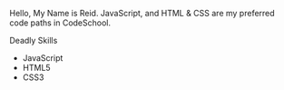 Hello, My Name is Reid.
JavaScript, and HTML & CSS are my preferred code paths in CodeSchool.

Deadly Skills
* JavaScript
* HTML5
* CSS3